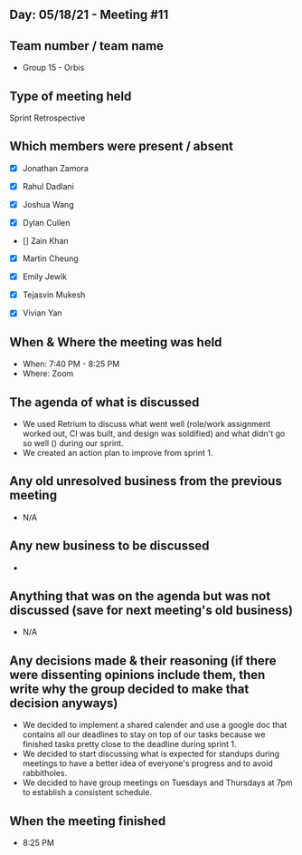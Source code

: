 ## Day: 05/18/21 - Meeting #11

## Team number / team name
- Group 15 - Orbis
## Type of meeting held
Sprint Retrospective
## Which members were present / absent
- [x] Jonathan Zamora

- [x] Rahul Dadlani

- [x] Joshua Wang

- [x] Dylan Cullen

- [] Zain Khan

- [x] Martin Cheung

- [x] Emily Jewik

- [x] Tejasvin Mukesh

- [x] Vivian Yan
## When & Where the meeting was held
- When: 7:40 PM - 8:25 PM
- Where: Zoom
## The agenda of what is discussed
- We used Retrium to discuss what went well (role/work assignment worked out, CI was built, and design was soldified) and what didn't go so well () during our sprint.
- We created an action plan to improve from sprint 1.
  
## Any old unresolved business from the previous meeting
- N/A
## Any new business to be discussed
- 
## Anything that was on the agenda but was not discussed (save for next meeting's old business)
- N/A
## Any decisions made & their reasoning (if there were dissenting opinions include them, then write why the group decided to make that decision anyways)
- We decided to implement a shared calender and use a google doc that contains all our deadlines to stay on top of our tasks because we finished tasks pretty close to the deadline during sprint 1. 
- We decided to start discussing what is expected for standups during meetings to have a better idea of everyone's progress and to avoid rabbitholes.
- We decided to have group meetings on Tuesdays and Thursdays at 7pm to establish a consistent schedule. 
## When the meeting finished
-  8:25 PM